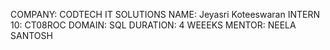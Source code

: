 COMPANY: CODTECH IT SOLUTIONS
NAME: Jeyasri Koteeswaran 
INTERN 10: CT08ROC
DOMAIN: SQL
DURATION: 4 WEEEKS
MENTOR: NEELA SANTOSH
